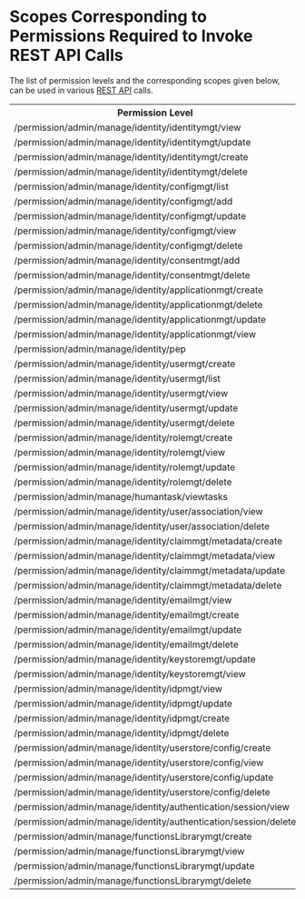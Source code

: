# Scopes Corresponding to Permissions Required to Invoke REST API Calls

The list of permission levels and the corresponding scopes given below, can be used in various [REST API](../../apis/use-apis) calls. 

<table>
<tbody>
<tr style="height: 23px;">
<th style="height: 23px;">Permission Level</th>
<th style="height: 23px;">Scope</th>
</tr>
<tr style="height: 23px;">
<td style="height: 23px;">/permission/admin/manage/identity/identitymgt/view</td>
<td style="height: 23px;">internal_identity_mgt_view</td>
</tr>
<tr style="height: 23px;">
<td style="height: 23px;">/permission/admin/manage/identity/identitymgt/update</td>
<td style="height: 23px;">internal_identity_mgt_update</td>
</tr>
<tr style="height: 23px;">
<td style="height: 23px;">/permission/admin/manage/identity/identitymgt/create</td>
<td style="height: 23px;">internal_identity_mgt_create</td>
</tr>
<tr style="height: 23px;">
<td style="height: 23px;">/permission/admin/manage/identity/identitymgt/delete</td>
<td style="height: 23px;">internal_identity_mgt_delete</td>
</tr>
<tr style="height: 23px;">
<td style="height: 23px;">/permission/admin/manage/identity/configmgt/list</td>
<td style="height: 23px;">internal_config_mgt_list</td>
</tr>
<tr style="height: 23px;">
<td style="height: 23px;">/permission/admin/manage/identity/configmgt/add</td>
<td style="height: 23px;">internal_config_mgt_add</td>
</tr>
<tr style="height: 23px;">
<td style="height: 23px;">/permission/admin/manage/identity/configmgt/update</td>
<td style="height: 23px;">internal_config_mgt_update</td>
</tr>
<tr style="height: 23px;">
<td style="height: 23px;">/permission/admin/manage/identity/configmgt/view</td>
<td style="height: 23px;">internal_config_mgt_view</td>
</tr>
<tr style="height: 23px;">
<td style="height: 23px;">/permission/admin/manage/identity/configmgt/delete</td>
<td style="height: 23px;">internal_config_mgt_delete</td>
</tr>
<tr style="height: 23px;">
<td style="height: 23px;">/permission/admin/manage/identity/consentmgt/add</td>
<td style="height: 23px;">internal_consent_mgt_add</td>
</tr>
<tr style="height: 23px;">
<td style="height: 23px;">/permission/admin/manage/identity/consentmgt/delete</td>
<td style="height: 23px;">internal_consent_mgt_delete</td>
</tr>
<tr style="height: 23px;">
<td style="height: 23px;">/permission/admin/manage/identity/applicationmgt/create</td>
<td style="height: 23px;">internal_application_mgt_create</td>
</tr>
<tr style="height: 23px;">
<td style="height: 23px;">/permission/admin/manage/identity/applicationmgt/delete</td>
<td style="height: 23px;">internal_application_mgt_delete</td>
</tr>
<tr style="height: 23px;">
<td style="height: 23px;">/permission/admin/manage/identity/applicationmgt/update</td>
<td style="height: 23px;">internal_application_mgt_update</td>
</tr>
<tr style="height: 23px;">
<td style="height: 23px;">/permission/admin/manage/identity/applicationmgt/view</td>
<td style="height: 23px;">internal_application_mgt_view</td>
</tr>
<tr style="height: 23px;">
<td style="height: 23px;">/permission/admin/manage/identity/pep</td>
<td style="height: 23px;">internal_manage_pep</td>
</tr>
<tr style="height: 23px;">
<td style="height: 23px;">/permission/admin/manage/identity/usermgt/create</td>
<td style="height: 23px;">internal_user_mgt_create</td>
</tr>
<tr style="height: 23px;">
<td style="height: 23px;">/permission/admin/manage/identity/usermgt/list</td>
<td style="height: 23px;">internal_user_mgt_list</td>
</tr>
<tr style="height: 23px;">
<td style="height: 23px;">/permission/admin/manage/identity/usermgt/view</td>
<td style="height: 23px;">internal_user_mgt_view</td>
</tr>
<tr style="height: 23px;">
<td style="height: 23px;">/permission/admin/manage/identity/usermgt/update</td>
<td style="height: 23px;">internal_user_mgt_update</td>
</tr>
<tr style="height: 23px;">
<td style="height: 23px;">/permission/admin/manage/identity/usermgt/delete</td>
<td style="height: 23px;">internal_user_mgt_delete</td>
</tr>
<tr style="height: 23px;">
<td style="height: 23px;">/permission/admin/manage/identity/rolemgt/create</td>
<td style="height: 23px;">internal_role_mgt_create</td>
</tr>
<tr style="height: 23px;">
<td style="height: 23px;">/permission/admin/manage/identity/rolemgt/view</td>
<td style="height: 23px;">internal_role_mgt_view</td>
</tr>
<tr style="height: 23px;">
<td style="height: 23px;">/permission/admin/manage/identity/rolemgt/update</td>
<td style="height: 23px;">internal_role_mgt_update</td>
</tr>
<tr style="height: 23px;">
<td style="height: 23px;">/permission/admin/manage/identity/rolemgt/delete</td>
<td style="height: 23px;">internal_role_mgt_delete</td>
</tr>
<tr style="height: 23px;">
<td style="height: 23px;">/permission/admin/manage/humantask/viewtasks</td>
<td style="height: 23px;">internal_humantask_view</td>
</tr>
<tr style="height: 23px;">
<td style="height: 23px;">/permission/admin/manage/identity/user/association/view</td>
<td style="height: 23px;">internal_user_association_view</td>
</tr>
<tr style="height: 23px;">
<td style="height: 23px;">/permission/admin/manage/identity/user/association/delete</td>
<td style="height: 23px;">internal_user_association_delete</td>
</tr>
<tr style="height: 23px;">
<td style="height: 23px;">/permission/admin/manage/identity/claimmgt/metadata/create</td>
<td style="height: 23px;">internal_claim_meta_create</td>
</tr>
<tr style="height: 23px;">
<td style="height: 23px;">/permission/admin/manage/identity/claimmgt/metadata/view</td>
<td style="height: 23px;">internal_claim_meta_view</td>
</tr>
<tr style="height: 23px;">
<td style="height: 23px;">/permission/admin/manage/identity/claimmgt/metadata/update</td>
<td style="height: 23px;">internal_claim_meta_update</td>
</tr>
<tr style="height: 23px;">
<td style="height: 23px;">/permission/admin/manage/identity/claimmgt/metadata/delete</td>
<td style="height: 23px;">internal_claim_meta_delete</td>
</tr>
<tr style="height: 23px;">
<td style="height: 23px;">/permission/admin/manage/identity/emailmgt/view</td>
<td style="height: 23px;">internal_email_mgt_view</td>
</tr>
<tr style="height: 23px;">
<td style="height: 23px;">/permission/admin/manage/identity/emailmgt/create</td>
<td style="height: 23px;">internal_email_mgt_create</td>
</tr>
<tr style="height: 23px;">
<td style="height: 23px;">/permission/admin/manage/identity/emailmgt/update</td>
<td style="height: 23px;">internal_email_mgt_update</td>
</tr>
<tr style="height: 23px;">
<td style="height: 23px;">/permission/admin/manage/identity/emailmgt/delete</td>
<td style="height: 23px;">internal_email_mgt_delete</td>
</tr>
<tr style="height: 23px;">
<td style="height: 23px;">/permission/admin/manage/identity/keystoremgt/update</td>
<td style="height: 23px;">internal_keystore_update</td>
</tr>
<tr style="height: 23px;">
<td style="height: 23px;">/permission/admin/manage/identity/keystoremgt/view</td>
<td style="height: 23px;">internal_keystore_view</td>
</tr>
<tr style="height: 23px;">
<td style="height: 23px;">/permission/admin/manage/identity/idpmgt/view</td>
<td style="height: 23px;">internal_idp_view</td>
</tr>
<tr style="height: 23px;">
<td style="height: 23px;">/permission/admin/manage/identity/idpmgt/update</td>
<td style="height: 23px;">internal_idp_update</td>
</tr>
<tr style="height: 23px;">
<td style="height: 23px;">/permission/admin/manage/identity/idpmgt/create</td>
<td style="height: 23px;">internal_idp_create</td>
</tr>
<tr style="height: 23px;">
<td style="height: 23px;">/permission/admin/manage/identity/idpmgt/delete</td>
<td style="height: 23px;">internal_idp_delete</td>
</tr>
<tr style="height: 23px;">
<td style="height: 23px;">/permission/admin/manage/identity/userstore/config/create</td>
<td style="height: 23px;">internal_userstore_create</td>
</tr>
<tr style="height: 23px;">
<td style="height: 23px;">/permission/admin/manage/identity/userstore/config/view</td>
<td style="height: 23px;">internal_userstore_view</td>
</tr>
<tr style="height: 23px;">
<td style="height: 23px;">/permission/admin/manage/identity/userstore/config/update</td>
<td style="height: 23px;">internal_userstore_update</td>
</tr>
<tr style="height: 23px;">
<td style="height: 23px;">/permission/admin/manage/identity/userstore/config/delete</td>
<td style="height: 23px;">internal_userstore_delete</td>
</tr>
<tr style="height: 23px;">
<td style="height: 23px;">/permission/admin/manage/identity/authentication/session/view</td>
<td style="height: 23px;">internal_session_view</td>
</tr>
<tr style="height: 23px;">
<td style="height: 23px;">/permission/admin/manage/identity/authentication/session/delete</td>
<td style="height: 23px;">internal_session_delete</td>
</tr>
<tr style="height: 23px;">
<td style="height: 23px;">/permission/admin/manage/functionsLibrarymgt/create</td>
<td style="height: 23px;">internal_functional_lib_create</td>
</tr>
<tr style="height: 23px;">
<td style="height: 23px;">/permission/admin/manage/functionsLibrarymgt/view</td>
<td style="height: 23px;">internal_functional_lib_view</td>
</tr>
<tr style="height: 23px;">
<td style="height: 23px;">/permission/admin/manage/functionsLibrarymgt/update</td>
<td style="height: 23px;">internal_functional_lib_update</td>
</tr>
<tr style="height: 23px;">
<td style="height: 23px;">/permission/admin/manage/functionsLibrarymgt/delete</td>
<td style="height: 23px;">internal_functional_lib_delete</td>
</tr>
</tbody>
</table>
